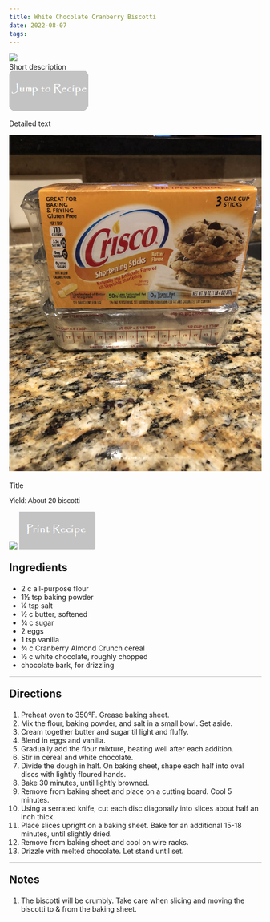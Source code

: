 ```yaml
---
title: White Chocolate Cranberry Biscotti
date: 2022-08-07
tags:
---
```

<img class="top-image" src="/images/WhiteChocolateBiscotti9.jpg" />
<div class="post-body">
Short description

<br>
<!--more-->

<a href="http://localhost:4000/2022/08/07/WhiteChocolateCranberryBiscotti/#recipejump">
<img class="jump-to-recipe" src="/images/JumpToRecipeButton.png" />
</a>

Detailed text

<div style="display:flex;">

<div>
    <img class="floating-image" src="/images/ButterCrisco.jpg" />
</div>
</div>

<br>
</div>

<div id="recipejump"></div>
<div id="recipe">
    <div class="recipe-box">
        <div class="recipe-title-box">
            <div>
                <div class="recipe-title-box-title">
                    <div class="recipe-title-box-header">Title</div>
                </div>
                <p class="recipe-title-box-title" style="font-family: Arial;">Yield: About 20 biscotti</p>
            </div>
            <img class="recipe-title-box-img" src="/images/WhiteChocolateBiscotti9.jpg" />
            <img 
                class="print-recipe" 
                src="/images/PrintRecipeButton.png"   
                onclick="printDIV('recipe')" />
        </div>
        <p style="font-size:150%;"><b>Ingredients</b></p>
        <ul class="post-body">
                <li>2 c all-purpose flour</li>
                <li>1½ tsp baking powder</li>
                <li>¼ tsp salt</li>
                <li>½ c butter, softened</li>
                <li>¾ c sugar</li>
                <li>2 eggs</li>
                <li>1 tsp vanilla</li>
                <li>¾ c Cranberry Almond Crunch cereal</li>
                <li>½ c white chocolate, roughly chopped</li>
                <li>chocolate bark, for drizzling</li>
        </ul>
        <hr style="height:1px;background-color:rgb(189, 189, 189) ">
        <p style="font-size:150%;"><b>Directions</b></p>
        <ol class="post-body">
            <li>Preheat oven to 350°F. Grease baking sheet.</li>
            <li>Mix the flour, baking powder, and salt in a small bowl. Set aside.</li>
            <li>Cream together butter and sugar til light and fluffy.</li> 
            <li>Blend in eggs and vanilla.</li>
            <li>Gradually add the flour mixture, beating well after each addition.</li>
            <li>Stir in cereal and white chocolate.</li>
            <li>Divide the dough in half. On baking sheet, shape each half into oval discs with lightly floured hands.</li>
            <li>Bake 30 minutes, until lightly browned.</li>
            <li>Remove from baking sheet and place on a cutting board. Cool 5 minutes.</li>
            <li>Using a serrated knife, cut each disc diagonally into slices about half an inch thick.</li>
            <li>Place slices upright on a baking sheet. Bake for an additional 15-18 minutes, until slightly dried.</li>
            <li>Remove from baking sheet and cool on wire racks.</li>
            <li>Drizzle with melted chocolate. Let stand until set.</li>
        </ol> 
        <hr style="height:1px;background-color:rgb(189, 189, 189) ">
        <p style="font-size:150%;"><b>Notes</b></p>
        <ol class="post-body">
            <li>The biscotti will be crumbly. Take care when slicing and moving the biscotti to & from the baking sheet.</li>
        </ol>
    </div>
</div>

<br>
